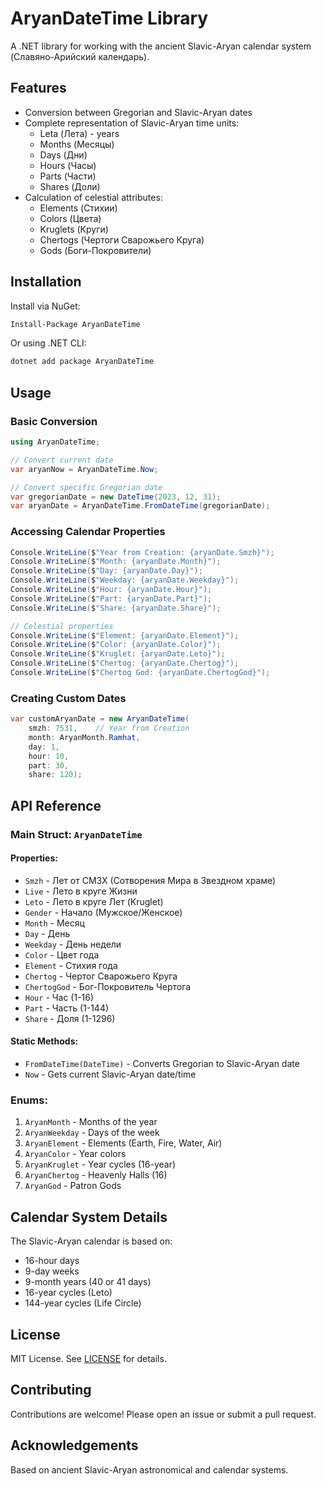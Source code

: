 # AryanDateTime Library

A .NET library for working with the ancient Slavic-Aryan calendar system (Славяно-Арийский календарь).

## Features

- Conversion between Gregorian and Slavic-Aryan dates
- Complete representation of Slavic-Aryan time units:
  - Leta (Лета) - years
  - Months (Месяцы)
  - Days (Дни)
  - Hours (Часы)
  - Parts (Части)
  - Shares (Доли)
- Calculation of celestial attributes:
  - Elements (Стихии)
  - Colors (Цвета)
  - Kruglets (Круги)
  - Chertogs (Чертоги Сварожьего Круга)
  - Gods (Боги-Покровители)

## Installation

Install via NuGet:

```bash
Install-Package AryanDateTime
```

Or using .NET CLI:

```bash
dotnet add package AryanDateTime
```

## Usage

### Basic Conversion

```csharp
using AryanDateTime;

// Convert current date
var aryanNow = AryanDateTime.Now;

// Convert specific Gregorian date
var gregorianDate = new DateTime(2023, 12, 31);
var aryanDate = AryanDateTime.FromDateTime(gregorianDate);
```

### Accessing Calendar Properties

```csharp
Console.WriteLine($"Year from Creation: {aryanDate.Smzh}");
Console.WriteLine($"Month: {aryanDate.Month}");
Console.WriteLine($"Day: {aryanDate.Day}");
Console.WriteLine($"Weekday: {aryanDate.Weekday}");
Console.WriteLine($"Hour: {aryanDate.Hour}");
Console.WriteLine($"Part: {aryanDate.Part}");
Console.WriteLine($"Share: {aryanDate.Share}");

// Celestial properties
Console.WriteLine($"Element: {aryanDate.Element}");
Console.WriteLine($"Color: {aryanDate.Color}");
Console.WriteLine($"Kruglet: {aryanDate.Leto}");
Console.WriteLine($"Chertog: {aryanDate.Chertog}");
Console.WriteLine($"Chertog God: {aryanDate.ChertogGod}");
```

### Creating Custom Dates

```csharp
var customAryanDate = new AryanDateTime(
    smzh: 7531,    // Year from Creation
    month: AryanMonth.Ramhat,
    day: 1,
    hour: 10,
    part: 30,
    share: 120);
```

## API Reference

### Main Struct: `AryanDateTime`

#### Properties:
- `Smzh` - Лет от СМЗХ (Сотворения Мира в Звездном храме)
- `Live` - Лето в круге Жизни
- `Leto` - Лето в круге Лет (Kruglet)
- `Gender` - Начало (Мужское/Женское)
- `Month` - Месяц
- `Day` - День
- `Weekday` - День недели
- `Color` - Цвет года
- `Element` - Стихия года
- `Chertog` - Чертог Сварожьего Круга
- `ChertogGod` - Бог-Покровитель Чертога
- `Hour` - Час (1-16)
- `Part` - Часть (1-144)
- `Share` - Доля (1-1296)

#### Static Methods:
- `FromDateTime(DateTime)` - Converts Gregorian to Slavic-Aryan date
- `Now` - Gets current Slavic-Aryan date/time

### Enums:

1. `AryanMonth` - Months of the year
2. `AryanWeekday` - Days of the week
3. `AryanElement` - Elements (Earth, Fire, Water, Air)
4. `AryanColor` - Year colors
5. `AryanKruglet` - Year cycles (16-year)
6. `AryanChertog` - Heavenly Halls (16)
7. `AryanGod` - Patron Gods

## Calendar System Details

The Slavic-Aryan calendar is based on:
- 16-hour days
- 9-day weeks
- 9-month years (40 or 41 days)
- 16-year cycles (Leto)
- 144-year cycles (Life Circle)

## License

MIT License. See [LICENSE](LICENSE.txt) for details.

## Contributing

Contributions are welcome! Please open an issue or submit a pull request.

## Acknowledgements

Based on ancient Slavic-Aryan astronomical and calendar systems.